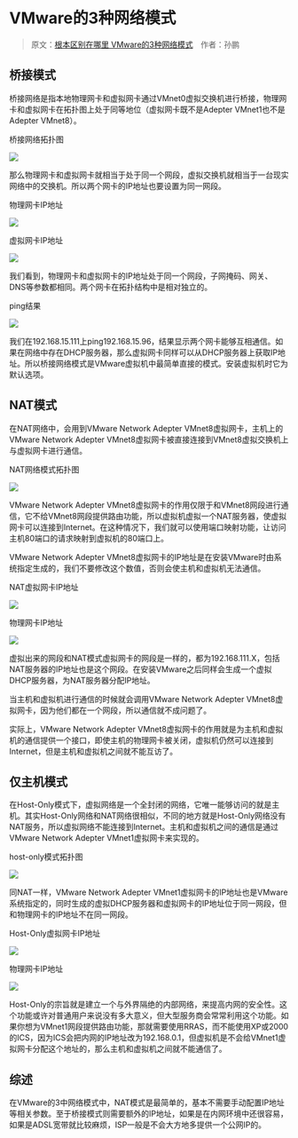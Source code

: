 # VMware的3种网络模式

> 原文：[根本区别在哪里 VMware的3种网络模式](http://net.zol.com.cn/115/1158058.html)&emsp;作者：孙鹏

## 桥接模式

桥接网络是指本地物理网卡和虚拟网卡通过VMnet0虚拟交换机进行桥接，物理网卡和虚拟网卡在拓扑图上处于同等地位（虚拟网卡既不是Adepter VMnet1也不是Adepter VMnet8）。

桥接网络拓扑图

<!-- ![](https://ipfs.io/ipfs/QmaM994hn7RC2gT8qd3ubxqrTiURzsUrhYCwu2JJc68ERN?3.png) -->

![](https://raw.githubusercontent.com/hoodiearon/fq-book/master/docs/images/2018-05-13_161016.png)

那么物理网卡和虚拟网卡就相当于处于同一个网段，虚拟交换机就相当于一台现实网络中的交换机。所以两个网卡的IP地址也要设置为同一网段。

物理网卡IP地址

<!-- ![](https://ipfs.io/ipfs/QmTksR6g9wBZptxJzXcVspXtzUppUFfSj9d5W2k74iGWv8?3.png) -->

![](https://raw.githubusercontent.com/hoodiearon/fq-book/master/docs/images/2018-05-13_161401.png)

虚拟网卡IP地址

<!-- ![](https://ipfs.io/ipfs/QmemKU954PgTQaBQ4jg3Wa8A7tk74wAAHf4XLEpMiqg1ZW?4.png) -->

![](https://raw.githubusercontent.com/hoodiearon/fq-book/master/docs/images/2018-05-13_161708.png)

我们看到，物理网卡和虚拟网卡的IP地址处于同一个网段，子网掩码、网关、DNS等参数都相同。两个网卡在拓扑结构中是相对独立的。

ping结果

<!-- ![](https://ipfs.io/ipfs/QmcwWPpLZXN7yU5KmPgA9pJNV3gPefNH3ot87GjDQxZUUp?3.png) -->

![](https://raw.githubusercontent.com/hoodiearon/fq-book/master/docs/images/2018-05-13_161826.png)

我们在192.168.15.111上ping192.168.15.96，结果显示两个网卡能够互相通信。如果在网络中存在DHCP服务器，那么虚拟网卡同样可以从DHCP服务器上获取IP地址。所以桥接网络模式是VMware虚拟机中最简单直接的模式。安装虚拟机时它为默认选项。

## NAT模式

在NAT网络中，会用到VMware Network Adepter VMnet8虚拟网卡，主机上的VMware Network Adepter VMnet8虚拟网卡被直接连接到VMnet8虚拟交换机上与虚拟网卡进行通信。

NAT网络模式拓扑图

<!-- ![](https://ipfs.io/ipfs/QmT4kUS8cMC7g9VoZMmro4rf3vjRc84f6MagkYuZQcmY3u?2.png) -->

![](https://raw.githubusercontent.com/hoodiearon/fq-book/master/docs/images/2018-05-13_162012.png)

VMware Network Adepter VMnet8虚拟网卡的作用仅限于和VMnet8网段进行通信，它不给VMnet8网段提供路由功能，所以虚拟机虚拟一个NAT服务器，使虚拟网卡可以连接到Internet。在这种情况下，我们就可以使用端口映射功能，让访问主机80端口的请求映射到虚拟机的80端口上。

VMware Network Adepter VMnet8虚拟网卡的IP地址是在安装VMware时由系统指定生成的，我们不要修改这个数值，否则会使主机和虚拟机无法通信。

NAT虚拟网卡IP地址

<!-- ![](https://ipfs.io/ipfs/Qmd2KUrSiviXCv34mUha2dfV7MzSbGi9foPm5yiKK7ATF1?4.png) -->

![](https://raw.githubusercontent.com/hoodiearon/fq-book/master/docs/images/2018-05-13_162216.png)

物理网卡IP地址

<!-- ![](https://ipfs.io/ipfs/QmXWg73AiRBuE5i2auxwPicmfYUwsnFd4GhbH1qGuhhDxi?3.png) -->

![](https://raw.githubusercontent.com/hoodiearon/fq-book/master/docs/images/2018-05-13_162302.png)

虚拟出来的网段和NAT模式虚拟网卡的网段是一样的，都为192.168.111.X，包括NAT服务器的IP地址也是这个网段。在安装VMware之后同样会生成一个虚拟DHCP服务器，为NAT服务器分配IP地址。

当主机和虚拟机进行通信的时候就会调用VMware Network Adepter VMnet8虚拟网卡，因为他们都在一个网段，所以通信就不成问题了。

实际上，VMware Network Adepter VMnet8虚拟网卡的作用就是为主机和虚拟机的通信提供一个接口，即使主机的物理网卡被关闭，虚拟机仍然可以连接到Internet，但是主机和虚拟机之间就不能互访了。

## 仅主机模式

在Host-Only模式下，虚拟网络是一个全封闭的网络，它唯一能够访问的就是主机。其实Host-Only网络和NAT网络很相似，不同的地方就是Host-Only网络没有NAT服务，所以虚拟网络不能连接到Internet。主机和虚拟机之间的通信是通过VMware Network Adepter VMnet1虚拟网卡来实现的。

host-only模式拓扑图

<!-- ![](https://ipfs.io/ipfs/QmdsKse5xP3BRDMy7dGQPWmGNcCrFF9RVYtgyYzPVPqoE9?1.png) -->

![](https://raw.githubusercontent.com/hoodiearon/fq-book/master/docs/images/2018-05-13_162359.png)

同NAT一样，VMware Network Adepter VMnet1虚拟网卡的IP地址也是VMware系统指定的，同时生成的虚拟DHCP服务器和虚拟网卡的IP地址位于同一网段，但和物理网卡的IP地址不在同一网段。

 Host-Only虚拟网卡IP地址

<!-- ![](https://ipfs.io/ipfs/QmeBhyZXNcraRFGp2evnAK74NRSYNpgKgeo2g5M26mG63g?2.png) -->

![](https://raw.githubusercontent.com/hoodiearon/fq-book/master/docs/images/2018-05-13_162504.png)

物理网卡IP地址

<!-- ![](https://ipfs.io/ipfs/QmUn6ZwscVPmigSNfxABezVX8A3Qeekqt7Ss4pDGYKGrR7?0.png) -->

![](https://raw.githubusercontent.com/hoodiearon/fq-book/master/docs/images/2018-05-13_162617.png)

Host-Only的宗旨就是建立一个与外界隔绝的内部网络，来提高内网的安全性。这个功能或许对普通用户来说没有多大意义，但大型服务商会常常利用这个功能。如果你想为VMnet1网段提供路由功能，那就需要使用RRAS，而不能使用XP或2000的ICS，因为ICS会把内网的IP地址改为192.168.0.1，但虚拟机是不会给VMnet1虚拟网卡分配这个地址的，那么主机和虚拟机之间就不能通信了。

## 综述

在VMware的3中网络模式中，NAT模式是最简单的，基本不需要手动配置IP地址等相关参数。至于桥接模式则需要额外的IP地址，如果是在内网环境中还很容易，如果是ADSL宽带就比较麻烦，ISP一般是不会大方地多提供一个公网IP的。

